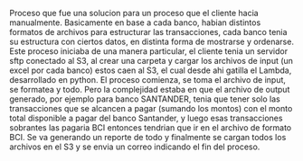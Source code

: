 Proceso que fue una solucion para un proceso que el cliente hacia manualmente. Basicamente en base a cada banco, habian
distintos formatos de archivos para estructurar las transacciones, cada banco tenia su estructura con ciertos datos, en distinta forma de mostrarse y ordenarse.
Este proceso iniciaba de una manera particular, el cliente tenia un servidor sftp conectado al S3, al crear una carpeta y cargar los archivos de input
(un excel por cada banco) estos caen al S3, el cual desde ahi gatilla el Lambda, desarrollado en python. 
El proceso comienza, se toma el archivo de input, se formatea y todo. Pero la complejidad estaba en que el archivo de output generado,
por ejemplo para banco SANTANDER, tenia que tener solo las transacciones que se alcancen a pagar (sumando los montos) con el monto total disponible
a pagar del banco Santander, y luego esas transacciones sobrantes las pagaria BCI entonces tendrian que ir en el archivo de formato BCI.
Se va generando un reporte de todo y finalmente se cargan todos los archivos en el S3 y se envia un correo indicando el fin del proceso.

